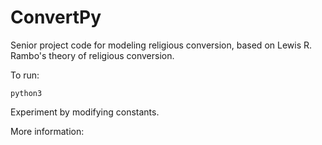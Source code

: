# ConvertPy
Senior project code for modeling religious conversion, based on Lewis R. Rambo's theory of religious conversion.

To run:
```
python3 
```

Experiment by modifying constants.

More information:
